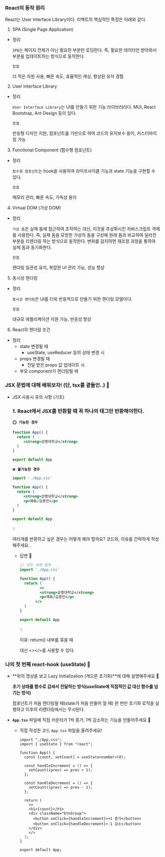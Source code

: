 ### React의 동작 원리

React는 User Interface Library이다. 리액트의 핵심적인 특징은 아래와 같다.

1. SPA (Single Page Application)
- 정리
    
    `SPA`는 페이지 전체가 아닌 필요한 부분만 로딩한다. 즉, 필요한 데이터만 받아와서 부분을 업데이트하는 방식으로 동작한다.
    
    `장점`
    
    더 적은 자원 사용, 빠른 속도, 효율적인 캐싱, 향상된 유저 경험
    
2. User Interface Library 
- 정리
    
    `User Interface Library`는 UI를 만들기 위한 기능 라이브러리다. MUI, React Bootstrap, Ant Design 등이 있다.
    
    `장점`
    
    반응형 디자인 지원, 컴포넌트를 기반으로 하여 코드의 유지보수 용이, 커스터마이징 가능 
    
3. Functional Component (함수형 컴포넌트)
- 정리
    
    `함수형 컴포넌트`는 hook을 사용하여 라이프사이클 기능과 state 기능을 구현할 수 있다.
    
    `장점`
    
    메모리 관리, 빠른 속도, 가독성 용이
    
4. Virtual DOM (가상 DOM)
- 정리
    
    `가상 돔`은 실제 돔에 접근하여 조작하는 대신, 이것을 추상화시킨 자바스크립트 객체를 사용한다. 즉, 실제 돔을 모방한 가상의 돔을 구성해 원래 돔과 비교하여 달라진 부분을 리렌더링 하는 방식으로 동작한다. 변화를 감지하면 재조정 과정을 통하여 실제 돔과 동기화한다. 
    
    `장점`
    
    렌더링 일관성 유지, 복잡한 UI 관리 가능, 성능 향상
    
5. 동시성 렌더링
- 정리
    
    `동시성 렌더링`은 UI를 더욱 반응적으로 만들기 위한 렌더링 모델이다.
    
    `장점`
    
    대규모 애플리케이션 지원 가능, 반응성 향상
    
6. React의 렌더링 조건
- 정리
    - state 변경될 때
        - useState, useReducer 등의 상태 변경 시
    -  props 변경될 때
        - 전달 받은 props 값 업데이트 시
    -  부모 component가 렌더링될 때

### JSX 문법에 대해 배워보자! (단, tsx를 곁들인..) 🍠

- JSX 사용시 유의 사항 (기초)
    
    ### 1. React에서 JSX를 반환할 때 꼭 하나의 태그만 반환해야한다.
    
    **`⭕️ 가능한 경우`**
    
    ```jsx
    function App() {
      return (
         <strong>상명대학교</strong>
      )
    }
    
    export default App
    ```
    
    **`❌ 불가능한 경우`**
    
    ```jsx
    import './App.css'
    
    function App() {
      return (
         <strong>상명대학교</strong>
         <p>매튜/김용민</p>
      )
    }
    
    export default App
    
    ```
    
    <aside>
    💡
    
    여러개를 반환하고 싶은 경우는 어떻게 해야 할까요?
    코드와, 이유를 간략하게 작성해주세요.
    
    </aside>
    
    - 답변 🍠
        
        ```jsx
        // 코드 아래 첨부
        import './App.css'
        
        function App() {
          return (
        		 <>
        	     <strong>상명대학교</strong>
        	     <p>매튜/김용민</p>
        	   </>
          )
        }
        
        export default App
        ```
        
        <aside>
        💡
        
        이유: return() 내부를 묶을 때 <div> 대신 <></>를 사용할 수 있다.
        
        </aside>

### 나의 첫 번째 react-hook (useState) 🍠
- **위의 영상을 보고 Lazy Initialization (게으른 초기화)**에 대해 설명해주세요 🍠
    
    **초기 상태를 함수로 감싸서 전달하는 방식(useState에 직접적인 값 대신 함수를 넘기는 방식)**
    
    컴포넌트가 처음 렌더링될 때(state가 처음 만들어 질 때) 한 번만 초기화 로직을 실행하고 이후의 리렌더링에서는 무시된다.


- **`App.tsx`** 파일에 직접 카운터가 1씩 증가, 1씩 감소하는 기능을 만들어주세요 🍠
    - 직접 작성한 코드 `App.tsx` 파일을 올려주세요!
        
        ```tsx
        import "./App.css";
        import { useState } from "react";
        
        function App() {
          const [count, setCount] = useState<number>(0);
        
          const handleIncrement = () => {
            setCount((prev) => prev + 1);
          };
        
          const handleDecrement = () => {
            setCount((prev) => prev - 1);
          };
        
          return (
            <>
            <h1>{count}</h1>
            <div className="btnGroup">
              <button onClick={handleIncrement}>+1 증가</button>
              <button onClick={handleDecrement}>-1 감소</button>
            </div>
            </>  
          );
        }
        
        export default App;
        ```
     